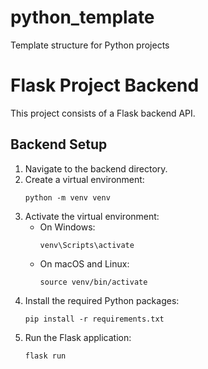 # python_template
Template structure for Python projects

# Flask Project Backend
This project consists of a Flask backend API.

## Backend Setup

1. Navigate to the backend directory.
2. Create a virtual environment:
   ```
   python -m venv venv
   ```
3. Activate the virtual environment:
   - On Windows:
     ```
     venv\Scripts\activate
     ```
   - On macOS and Linux:
     ```
     source venv/bin/activate
     ```
4. Install the required Python packages:
   ```
   pip install -r requirements.txt
   ```
5. Run the Flask application:
   ```
   flask run
   ```

